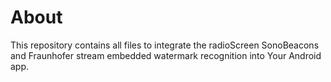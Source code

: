 # About

This repository contains all files to integrate the radioScreen SonoBeacons and Fraunhofer stream embedded watermark recognition into Your Android app.


